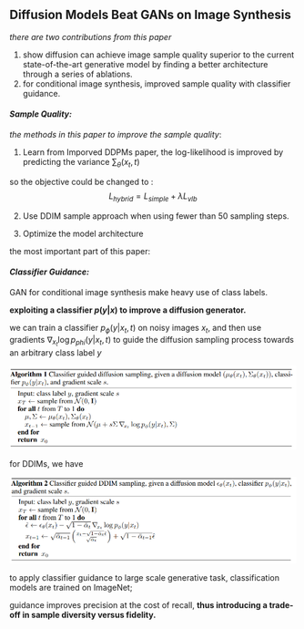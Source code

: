 ## Diffusion Models Beat GANs on Image Synthesis

*there are two contributions from this paper*

1. show diffusion can achieve image sample quality superior to the current state-of-the-art generative model by finding a better architecture through a series of ablations.
2. for conditional image synthesis,  improved sample quality with classifier guidance.



#### ***Sample Quality:***

*the methods in this paper to improve the sample quality*:

1. Learn from Imporved DDPMs paper, the log-likelihood is improved by predicting the variance $\sum_{\theta}(x_{t},t)$

so the objective could be changed to :
$$
L_{hybrid} = L_{simple}+ \lambda L_{vlb}
$$

2. Use DDIM sample approach when using fewer than 50 sampling steps.

3. Optimize the model architecture



 the most important part of this paper:

#### ***Classifier Guidance**:*

GAN for conditional image synthesis make heavy use of class labels.

**exploiting a classifier $p(y|x)$ to improve a diffusion generator.**

we can train a classifier $p_{\phi}(y|x_{t},t)$ on noisy images $x_{t}$, and then use gradients $\nabla_{x_t}\log p_{phi}(y|x_{t},t)$ to guide the diffusion sampling process towards an arbitrary class label $y$

![image-20221023102639129](pic\Conditional_Diffusion_Model.png)

for DDIMs, we have

![image-20221023103048156](pic\Conditional_DDIM.png)

 to apply classifier guidance to large scale generative task, classification models are trained on ImageNet;

guidance improves precision at the cost of recall, **thus introducing a trade-off in sample diversity versus fidelity.**

